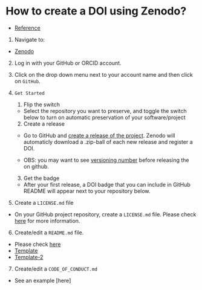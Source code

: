# How to create a DOI using Zenodo?

- [Reference](https://www.youtube.com/watch?v=gp3D4mf6MHQ)

1. Navigate to:
- [Zenodo](https://zenodo.org)

2. Log in with your GitHub or ORCID account.

3. Click on the drop down menu next to your account name and then click
on `GitHub`.

4. `Get Started` 

    1. Flip the switch 
    - Select the repository you want to preserve, and toggle the switch
    below to turn on automatic preservation of your software/project

    2. Create a release
    - Go to GitHub and [create a release of the project](https://docs.github.com/en/repositories/releasing-projects-on-github/managing-releases-in-a-repository). Zenodo will automaticly download a .zip-ball of each new release and
register a DOI.

    - OBS: you may want to see [versioning number](https://semver.org) before releasing the on github. 

    3. Get the badge
    - After your first release, a DOI badge that you can include in GitHub 
    README will appear next to your repository below.

5. Create a `LICENSE.md` file

- On your GitHub project repository, create a `LICENSE.md` file. Please
check [here](https://the-turing-way.netlify.app/project-design/project-repo.html?highlight=license) 
for more information. 


6. Create/edit a `README.md` file.

- Please check [here](https://the-turing-way.netlify.app/project-design/project-repo/project-repo-readme.html)
- [Template](https://github.com/PurpleBooth/a-good-readme-template)
- [Template-2](https://ha0ye.github.io/CW21-README-tips/template_README.html)


7. Create/edit a `CODE_OF_CONDUCT.md`
- See an example [here]


